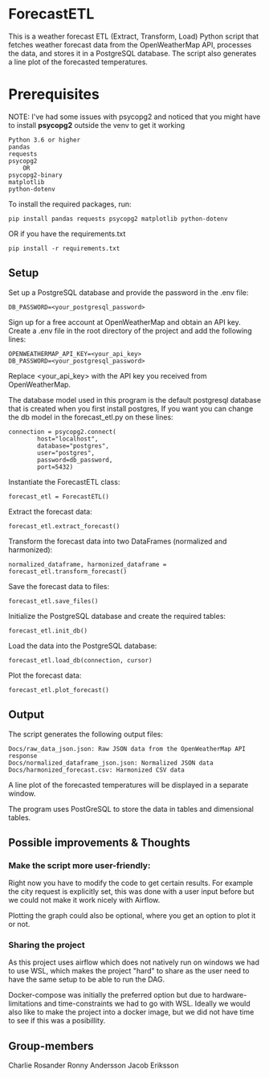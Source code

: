 # ForecastETL

This is a weather forecast ETL (Extract, Transform, Load) Python script that fetches weather forecast data from the OpenWeatherMap API, processes the data, and stores it in a PostgreSQL database. The script also generates a line plot of the forecasted temperatures.
# Prerequisites
NOTE: I've had some issues with psycopg2 and noticed that you might have to install **psycopg2** outside the venv to get it working

    Python 3.6 or higher
    pandas
    requests
    psycopg2
        OR
    psycopg2-binary
    matplotlib
    python-dotenv

To install the required packages, run:

    pip install pandas requests psycopg2 matplotlib python-dotenv

OR if you have the requirements.txt

    pip install -r requirements.txt

## Setup

Set up a PostgreSQL database and provide the password in the .env file:
    
    
    DB_PASSWORD=<your_postgresql_password>
    

Sign up for a free account at OpenWeatherMap and obtain an API key.
Create a .env file in the root directory of the project and add the following lines:

    OPENWEATHERMAP_API_KEY=<your_api_key>
    DB_PASSWORD=<your_postgresql_password>

Replace <your_api_key> with the API key you received from OpenWeatherMap.

The database model used in this program is the default postgresql database that is created when you first install postgres,
If you want you can change the db model in the forecast_etl.py on these lines:

    
    connection = psycopg2.connect(
            host="localhost",
            database="postgres",
            user="postgres",
            password=db_password,
            port=5432)
    


Instantiate the ForecastETL class:

    forecast_etl = ForecastETL()

Extract the forecast data:

    forecast_etl.extract_forecast()

Transform the forecast data into two DataFrames (normalized and harmonized):

    normalized_dataframe, harmonized_dataframe = forecast_etl.transform_forecast()

Save the forecast data to files:

    forecast_etl.save_files()

Initialize the PostgreSQL database and create the required tables:

    forecast_etl.init_db()

Load the data into the PostgreSQL database:


    forecast_etl.load_db(connection, cursor)

Plot the forecast data:

    forecast_etl.plot_forecast()

## Output

The script generates the following output files:

    Docs/raw_data_json.json: Raw JSON data from the OpenWeatherMap API response
    Docs/normalized_dataframe_json.json: Normalized JSON data
    Docs/harmonized_forecast.csv: Harmonized CSV data

A line plot of the forecasted temperatures will be displayed in a separate window.

The program uses PostGreSQL to store the data in tables and dimensional tables.

## Possible improvements & Thoughts

### Make the script more user-friendly:
Right now you have to modify the code to get certain results. For example the city request is explicitly set,
 this was done with a user input before but we could not make it work nicely with Airflow.
 
 Plotting the graph could also be optional, where you get an option to plot it or not.

### Sharing the project
As this project uses airflow which does not natively run on windows we had to use WSL,
 which makes the project "hard" to share as the user need to have the same setup to be able to run the DAG. 

Docker-compose was initially the preferred option but due to hardware-limitations and time-constraints we had to go with WSL.
Ideally we would also like to make the project into a docker image, but we did not have time to see if this was a posibillity.




## Group-members
Charlie Rosander
Ronny Andersson
Jacob Eriksson